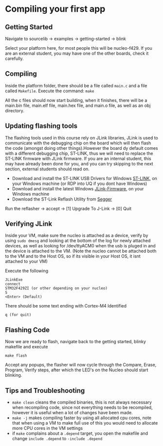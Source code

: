 # Compiling your first app

## Getting Started
Navigate to sourcelib -> examples -> getting-started -> blink

Select your platform here, for most people this will be nucleo-f429. If you are an external student, you may have one of the other boards, check it carefully.

## Compiling
Inside the platform folder, there should be a file called `main.c` and a file called `Makefile`. Execute the command:
`make`

All the c files should now start building, when it finishes, there will be a main.bin file, main.elf file, main.hex file, and main.o file, as well as an obj directory.


## Updating flashing tools

The flashing tools used in this course rely on JLink libraries, JLink is used to communicate with the debugging chip on the board which will then flash the code (amongst doing other things).However the board dy default comes with a different debugging chip, ST-LINK, thus we will need to replace the ST-LINK firmware with JLink firmware. If you are an internal student, this may have already been done for you, and you can try skipping to the next section, external students should read on.

* Download and install the ST-LINK USB Drivers for Windows [ST-LINK](https://www.st.com/en/development-tools/stsw-link009.html), on your Windows machine (or RDP into UQ if you dont have Windows)
* Download and install the latest Windows [JLink-Firmware](https://www.segger.com/downloads/jlink/), on your Windows machine
* Download the ST-Link Reflash Utility from [Segger](https://www.segger.com/downloads/jlink/#STLink_Reflash)

Run the reflasher -> accept -> [1] Upgrade To J-Link -> [0] Quit

## Verifying JLink

Inside your VM, make sure the nucleo is attached as a device, verify by using `sudo dmesg` and looking at the bottom of the log for newly attached devices, as well as looking for /dev/ttyACM0 when the usb is pluged in and the device is attached to the VM. (Note the nucleo cannot be attached both to the VM and to the Host OS, so if its visible in your Host OS, it isnt attached to your VM)

Execute the following

```
JLinkExe
connect
STM32F429ZI (or other depending on your nucleo)
S
<Enter> (Default)
```

There should be some text ending with Cortex-M4 Identified

```
q (for quit)
```

## Flashing Code
Now we are ready to flash, navigate back to the getting started, blinky makefile and execute
```
make flash
```
Accept any popups, the flasher will now cycle through the Compare, Erase, Program, Verify steps, after which the LED's on the Nucleo should start blinking.


## Tips and Troubleshooting
* `make clean` cleans the compiled binaries, this is not always necessary when recompiling code, since not everything needs to be recompiled, however it is useful when a lot of changes have been made.
* `make -j` makes compiling faster by using all allocated cpu cores, note that when using a VM to make full use of this you would need to allocate more CPU cores in the VM settings
* if `make` complains about a `.depend` target, you open the makefile and change `include .depend` to `-include .depend`
